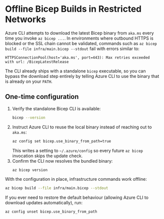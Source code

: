 # Offline Bicep Builds in Restricted Networks

Azure CLI attempts to download the latest Bicep binary from `aka.ms` every time you invoke `az bicep ...`. In environments where outbound
HTTPS is blocked or the SSL chain cannot be validated, commands such as `az bicep build --file infra/main.bicep --stdout` fail with
errors similar to:

```
HTTPSConnectionPool(host='aka.ms', port=443): Max retries exceeded with url: /BicepLatestRelease
```

The CLI already ships with a standalone `bicep` executable, so you can bypass the download step entirely by telling Azure CLI to use the
binary that is already on your `PATH`.

## One-time configuration

1. Verify the standalone Bicep CLI is available:
   ```bash
   bicep --version
   ```
2. Instruct Azure CLI to reuse the local binary instead of reaching out to `aka.ms`:
   ```bash
   az config set bicep.use_binary_from_path=true
   ```
   This writes a setting to `~/.azure/config` so every future `az bicep` invocation skips the update check.
3. Confirm the CLI now resolves the bundled binary:
   ```bash
   az bicep version
   ```

With the configuration in place, infrastructure commands work offline:

```bash
az bicep build --file infra/main.bicep --stdout
```

If you ever need to restore the default behaviour (allowing Azure CLI to download updates automatically), run:

```bash
az config unset bicep.use_binary_from_path
```
